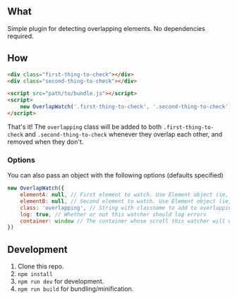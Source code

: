 ## What
Simple plugin for detecting overlapping elements. No dependencies required.

## How
```html
<div class="first-thing-to-check"></div>
<div class="second-thing-to-check"></div>

<script src="path/to/bundle.js"></script>
<script>
    new OverlapWatch('.first-thing-to-check', '.second-thing-to-check');
</script>
```

That's it! The `overlapping` class will be added to both `.first-thing-to-check` and `.second-thing-to-check` whenever they overlap each other, and removed when they don't.

### Options
You can also pass an object with the following options (defaults specified)

```js
new OverlapWatch({
    elementA: null, // First element to watch. Use Element object (ie, `document.querySelector('...')` or `jQuery('...').get(0)`)
    elementB: null, // Second element to watch. Use Element object (ie, `document.querySelector('...')` or `jQuery('...').get(0)`)
    class: 'overlapping', // String with classname to add to overlapping elements (and remove when they stop overlapping)
    log: true, // Whether or not this watcher should log errors
    container: window // The container whose scroll this watcher will watch
})
```

## Development
1. Clone this repo.
1. `npm install`
1. `npm run dev` for development.
1. `npm run build` for bundling/minification.

